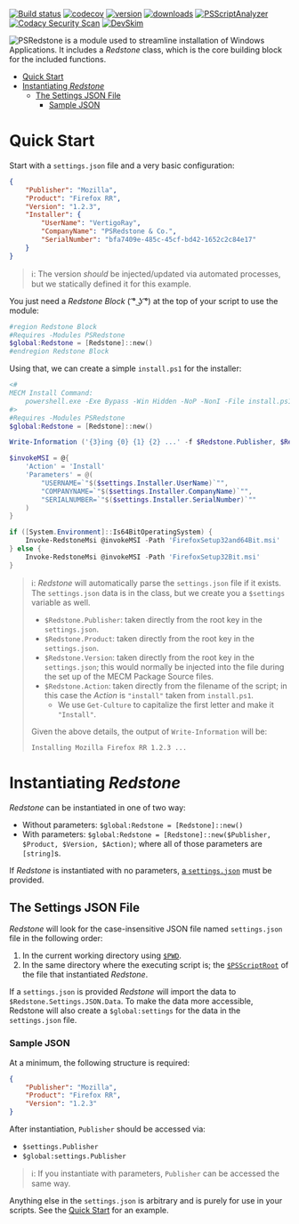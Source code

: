 [![Build status](https://ci.appveyor.com/api/projects/status/a9whj5lwwi4fo9yo/branch/master?svg=true)](https://ci.appveyor.com/project/VertigoRay/psredstone)
[![codecov](https://codecov.io/gh/VertigoRay/PSRedstone/branch/master/graph/badge.svg)](https://codecov.io/gh/VertigoRay/PSRedstone)
[![version](https://img.shields.io/powershellgallery/v/PSRedstone.svg)](https://www.powershellgallery.com/packages/PSRedstone)
[![downloads](https://img.shields.io/powershellgallery/dt/PSRedstone.svg?label=downloads)](https://www.powershellgallery.com/stats/packages/PSRedstone?groupby=Version)
[![PSScriptAnalyzer](https://github.com/VertigoRay/PSRedstone/actions/workflows/powershell.yml/badge.svg)](https://github.com/VertigoRay/PSRedstone/actions/workflows/powershell.yml)
[![Codacy Security Scan](https://github.com/VertigoRay/PSRedstone/actions/workflows/codacy.yml/badge.svg)](https://github.com/VertigoRay/PSRedstone/actions/workflows/codacy.yml)
[![DevSkim](https://github.com/VertigoRay/PSRedstone/actions/workflows/devskim.yml/badge.svg)](https://github.com/VertigoRay/PSRedstone/actions/workflows/devskim.yml)

![PSRedstone](https://t.ly/_jxT) is a module used to streamline installation of Windows Applications.
It includes a *Redstone* class, which is the core building block for the included functions.

- [Quick Start](#quick-start)
- [Instantiating *Redstone*](#instantiating-redstone)
  - [The Settings JSON File](#the-settings-json-file)
    - [Sample JSON](#sample-json)

# Quick Start

Start with a `settings.json` file and a very basic configuration:

```json
{
    "Publisher": "Mozilla",
    "Product": "Firefox RR",
    "Version": "1.2.3",
    "Installer": {
        "UserName": "VertigoRay",
        "CompanyName": "PSRedstone & Co.",
        "SerialNumber": "bfa7409e-485c-45cf-bd42-1652c2c84e17"
    }
}
```

> ℹ: The version *should* be injected/updated via automated processes, but we statically defined it for this example.

You just need a *Redstone Block* ( ͡° ͜ʖ ͡°) at the top of your script to use the module:

```powershell
#region Redstone Block
#Requires -Modules PSRedstone
$global:Redstone = [Redstone]::new()
#endregion Redstone Block
```

Using that, we can create a simple `install.ps1` for the installer:

```powershell
<#
MECM Install Command:
    powershell.exe -Exe Bypass -Win Hidden -NoP -NonI -File install.ps1
#>
#Requires -Modules PSRedstone
$global:Redstone = [Redstone]::new()

Write-Information ('{3}ing {0} {1} {2} ...' -f $Redstone.Publisher, $Redstone.Product, $Redstone.Version, (Get-Culture).TextInfo.ToTitleCase($Redstone.Action))

$invokeMSI = @{
    'Action' = 'Install'
    'Parameters' = @(
        "USERNAME=`"$($settings.Installer.UserName)`"",
        "COMPANYNAME=`"$($settings.Installer.CompanyName)`"",
        "SERIALNUMBER=`"$($settings.Installer.SerialNumber)`""
    )
}

if ([System.Environment]::Is64BitOperatingSystem) {
    Invoke-RedstoneMsi @invokeMSI -Path 'FirefoxSetup32and64Bit.msi'
} else {
    Invoke-RedstoneMsi @invokeMSI -Path 'FirefoxSetup32Bit.msi'
}
```

> ℹ: *Redstone* will automatically parse the `settings.json` file if it exists.
> The `settings.json` data is in the class, but we create you a `$settings` variable as well.
>   - `$Redstone.Publisher`: taken directly from the root key in the `settings.json`.
>   - `$Redstone.Product`: taken directly from the root key in the `settings.json`.
>   - `$Redstone.Version`: taken directly from the root key in the `settings.json`; this would normally be injected into the file during the set up of the MECM Package Source files.
>   - `$Redstone.Action`: taken directly from the filename of the script; in this case the *Action* is `"install"` taken from `install.ps1`.
>     - We use `Get-Culture` to capitalize the first letter and make it `"Install"`.
>
> Given the above details, the output of `Write-Information` will be:
>
>     Installing Mozilla Firefox RR 1.2.3 ...

# Instantiating *Redstone*

*Redstone* can be instantiated in one of two way:

- Without parameters: `$global:Redstone = [Redstone]::new()`
- With parameters: `$global:Redstone = [Redstone]::new($Publisher, $Product, $Version, $Action)`; where all of those parameters are `[string]`s.

If *Redstone* is instantiated with no parameters, [a `settings.json`](#the-settings-json-file) must be provided.
## The Settings JSON File

*Redstone* will look for the case-insensitive JSON file named `settings.json` file in the following order:

1. In the current working directory using [`$PWD`](https://learn.microsoft.com/en-us/powershell/module/microsoft.powershell.core/about/about_automatic_variables#pwd).
1. In the same directory where the executing script is; the [`$PSScriptRoot`](https://learn.microsoft.com/en-us/powershell/module/microsoft.powershell.core/about/about_automatic_variables#psscriptroot) of the file that instantiated *Redstone*.

If a `settings.json` is provided *Redstone* will import the data to `$Redstone.Settings.JSON.Data`.
To make the data more accessible, Redstone will also create a `$global:settings` for the data in the `settings.json` file.

### Sample JSON

At a minimum, the following structure is required:

```json
{
    "Publisher": "Mozilla",
    "Product": "Firefox RR",
    "Version": "1.2.3"
}
```

After instantiation, `Publisher` should be accessed via:

- `$settings.Publisher`
- `$global:settings.Publisher`

> ℹ: If you instantiate with parameters, `Publisher` can be accessed the same way.

Anything else in the `settings.json` is arbitrary and is purely for use in your scripts.
See the [Quick Start](#quick-start) for an example.